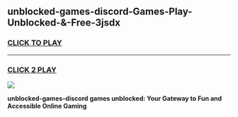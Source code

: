 
## unblocked-games-discord-Games-Play-Unblocked-&-Free-3jsdx
<h3>
<a href="https://premium76.site?title=unblocked-games-discord&ref=24A">CLICK TO PLAY</a></h3>
<hr>

<h3>
<a href="https://premium76.site?title=unblocked-games-discord&ref=24A">CLICK 2 PLAY</a>
  
</h3>

<a href="https://premium76.site?title=unblocked-games-discord&ref=24A"><img src="https://clearcache.store/games.png"></a>


**unblocked-games-discord games unblocked: Your Gateway to Fun and Accessible Online Gaming**
